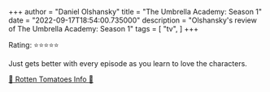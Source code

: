 +++
author = "Daniel Olshansky"
title = "The Umbrella Academy: Season 1"
date = "2022-09-17T18:54:00.735000"
description = "Olshansky's review of The Umbrella Academy: Season 1"
tags = [
    "tv",
]
+++

Rating: ⭐⭐⭐⭐⭐

Just gets better with every episode as you learn to love the characters.

[🍅 Rotten Tomatoes Info 🍅](https://www.rottentomatoes.com//tv/the_umbrella_academy/s01)